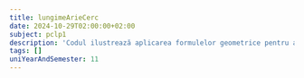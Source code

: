```yaml
---
title: lungimeArieCerc
date: 2024-10-29T02:00:00+02:00
subject: pclp1
description: 'Codul ilustrează aplicarea formulelor geometrice pentru aria și circumferința cercului. Utilizează constante, variabile de tip `float` și formatarea specifică a ieșirii pentru afișarea rezultatelor.'
tags: []
uniYearAndSemester: 11
---
```



